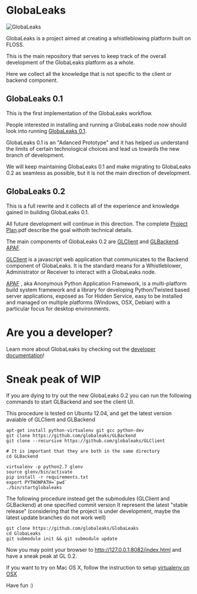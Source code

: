 # GlobaLeaks

![GlobaLeaks](http://globaleaks.org/images/logo.png)

GlobaLeaks is a project aimed at creating a whistleblowing platform built on FLOSS.

This is the main repository that serves to keep track of the overall
development of the GlobaLeaks platform as a whole.

Here we collect all the knowledge that is not specific to the client or backend
component.

## GlobaLeaks 0.1

This is the first implementation of the GlobaLeaks workflow.

People interested in installing and running a GlobaLeaks node *now* should look
into running [GlobaLeaks 0.1](https://github.com/globaleaks/GlobaLeaks-0.1.git).

GlobaLeaks 0.1 is an "Adanced Prototype" and it has helped us understand the
limits of certain technological choices and lead us towards the new branch of
development.

We will keep maintaining GlobaLeaks 0.1 and make migrating to GlobaLeaks 0.2 as
seamless as possible, but it is not the main direction of development.

## GlobaLeaks 0.2

This is a full rewrite and it collects all of the experience and knowledge
gained in building GlobaLeaks 0.1.

All future development will continue in this direction. The complete [Project Plan](http://globaleaks.org/ProjectPlan.pdf).pdf describe the goal withoth technical details.

The main components of GlobaLeaks 0.2 are
[GLClient](https://github.com/globaleaks/GLClient.git) and
[GLBackend](https://github.com/globaleaks/GLBackend.git).
[APAF](https://github.com/globaleaks/APAF.git).

[GLClient](https://github.com/globaleaks/GLClient.git) is a javascript web
application that communicates to the Backend component of GlobaLeaks. It is the
standard means for a Whistleblower, Administrator or Receiver to interact with
a GlobaLeaks node.

[APAF](https://github.com/globaleaks/APAF.git) , aka Anonymous Python Application Framework, 
is a multi-platform build system framework and a library for developing Python/Twisted based 
server applications, exposed as Tor Hidden Service, easy to be installed and managed on multiple
platforms (Windows, OSX, Debian) with a particular focus for desktop environments.


# Are you a developer?

Learn more about GlobaLeaks by checking out the [developer documentation](https://github.com/globaleaks/GlobaLeaks/wiki/Home)!

# Sneak peak of WIP

If you are dying to try out the new GlobaLeaks 0.2 you can run the following commands to start GLBackend and see the client UI.

This procedure is tested on Ubuntu 12.04, and get the latest version avaiable of GLClient and
GLBackend

    apt-get install python-virtualenv git gcc python-dev
    git clone https://github.com/globaleaks/GLBackend
    git clone --recursive https://github.com/globaleaks/GLClient

    # It is important that they are both in the same directory
    cd GLBackend

    virtualenv -p python2.7 glenv
    source glenv/bin/activate
    pip install -r requirements.txt
    export PYTHONPATH=`pwd`
    ./bin/startglobaleaks

The following procedure instead get the submodules (GLClient and GLBackend) at one specified commit version
It represent the latest "stable release" (considering that the project is under development, maybe the latest
update branches do not work well)

    git clone https://github.com/globaleaks/GlobaLeaks
    cd GlobaLeaks
    git submodule init && git submodule update

Now you may point your browser to http://127.0.0.1:8082/index.html and have a sneak peak at GL 0.2.

If you want to try on Mac OS X, follow the instruction to setup [virtualenv on OSX](http://jamiecurle.co.uk/blog/installing-pip-virtualenv-and-virtualenvwrapper-on-os-x/)

Have fun :)


